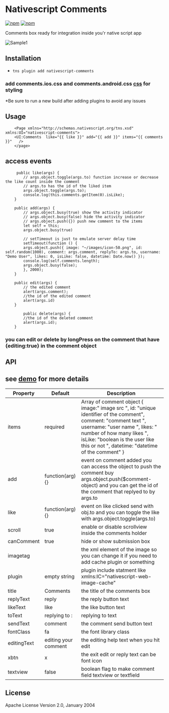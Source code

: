 # Nativescript Comments
[![npm](https://img.shields.io/npm/v/nativescript-comments.svg?maxAge=2592000?style=plastic)](https://www.npmjs.com/package/nativescript-comments)
[![npm](https://img.shields.io/npm/dt/nativescript-comments.svg?maxAge=2592000?style=plastic)](https://www.npmjs.com/package/nativescript-comments)

Comments box ready for integration inside you'r native script app


![Sample1](http://codeobia.com/screenshots/comments.gif)

## Installation

- `tns plugin add nativescript-comments`

### add comments.ios.css and comments.android.css [css](https://github.com/moayadnajd/nativescript-comments/tree/master/demo/app) for styling 

*Be sure to run a new build after adding plugins to avoid any issues

## Usage 
	
```
    <Page xmlns="http://schemas.nativescript.org/tns.xsd" xmlns:UI="nativescript-comments">
    <UI:Comments  like="{{ like }}" add="{{ add }}" items="{{ comments }}"   />
    </page>
```

## access events

```
     public like(args) {
        // args.object.toggle(args.to) function increase or decrease the like count inside the comment
        // args.to has the id of the liked item 
        args.object.toggle(args.to);
        console.log(this.comments.getItem(0).isLike);
    }

    public add(args) {
        // args.object.busy(true) show the activity indicator
        // args.object.busy(false) hide the activity indicator
        // args.object.push({}) push new comment to the items 
        let self = this;
        args.object.busy(true)

        // setTimeout is just to emulate server delay time 
        setTimeout(function () {
        args.object.push({ image: "~/images/icon-50.png", id: self.random(1000), comment: args.comment, replyTo: args.to, username: "Demo User", likes: 0, isLike: false, datetime: Date.now() });
        console.log(self.comments.length);
        args.object.busy(false);
        }, 2000);
    }

    public edit(args) {
        // the edited comment 
        alert(args.comment);
        //the id of the edited comment
        alert(args.id)
    }

        public delete(args) {
        //the id of the deleted comment
        alert(args.id);
    }

```
### you can edit or delete by longPress on the comment that have {editing:true} in the comment object 


## API

## see [demo](https://github.com/moayadnajd/nativescript-comments/tree/master/demo) for more details


| Property | Default | Description |
| --- | --- | --- |
| items | required | Array of comment object { image:" image src ", id: "unique identifier of the comment", comment: "comment text ", username: "user name ", likes: " number of  how many likes ", isLike: "boolean is the user like this or not ", datetime: "datetime of the comment" } |
| add | function(arg){} | event on comment added you can access the object to push the comment buy args.object.push($comment-object) and you can get the id of the comment that replyed to by args.to |
| like | function(arg){} | event on like clicked send with obj.to and you can toggle the like with args.object.toggle(args.to) |
| scroll | true | enable or disable scrollview inside the comments holder |
| canComment | true | hide or show submission box |
| imagetag | <Image /> | the xml element of the image  so you can change it if you need to add cache plugin or something |
| plugin | empty string | plugin include statment like xmlns:IC="nativescript-web-image-cache" |
| title | Comments | the title of the comments box |
| replyText | reply | the reply button text |   
| likeText | like | the like button text |   
| toText | replying to : | replying to text  |   
| sendText | comment | the comment send button text |
| fontClass | fa | the font library class |
|editingText | editing your comment | the editing help text when you hit edit |
|xbtn | x | the exit edit or reply text can be font icon  |     
|textview | false | boolean flag to make comment field  textview  or textfield | 
## License

Apache License Version 2.0, January 2004


